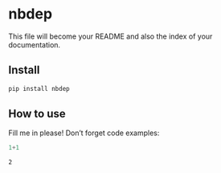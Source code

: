 nbdep
================

<!-- WARNING: THIS FILE WAS AUTOGENERATED! DO NOT EDIT! -->

This file will become your README and also the index of your
documentation.

## Install

``` sh
pip install nbdep
```

## How to use

Fill me in please! Don’t forget code examples:

``` python
1+1
```

    2
